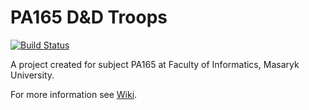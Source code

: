 # PA165 D&D Troops

[![Build Status](https://travis-ci.com/GreenManSK/PA165-D-D-Troops.svg?branch=master)](https://travis-ci.com/GreenManSK/PA165-D-D-Troops)

A project created for subject PA165 at Faculty of Informatics, Masaryk University.

For more information see [Wiki](https://github.com/GreenManSK/PA165-D-D-Troops/wiki).